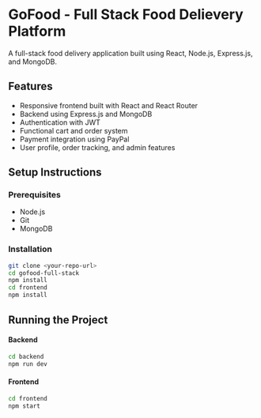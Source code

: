 # GoFood - Full Stack Food Delievery Platform

A full-stack food delivery application built using React, Node.js, Express.js, and MongoDB.

## Features

- Responsive frontend built with React and React Router
- Backend using Express.js and MongoDB
- Authentication with JWT
- Functional cart and order system
- Payment integration using PayPal
- User profile, order tracking, and admin features

## Setup Instructions

### Prerequisites

- Node.js
- Git
- MongoDB

### Installation

```bash
git clone <your-repo-url>
cd gofood-full-stack
npm install
cd frontend
npm install
```

## Running the Project
  #### Backend
```bash
cd backend
npm run dev
```
  #### Frontend
```bash
cd frontend
npm start
```
